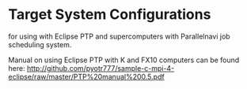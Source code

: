 # Target System Configurations 
for using with Eclipse PTP and supercomputers with Parallelnavi job scheduling system.

Manual on using Eclipse PTP with K and FX10 computers can be found here: http://github.com/pyotr777/sample-c-mpi-4-eclipse/raw/master/PTP%20manual%200.5.pdf
